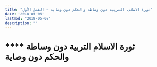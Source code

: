 ```yaml
---
title: "ثورة الاسلام، التربية دون وساطة والحكم دون وصاية – الفصل الأول"
date: "2018-05-05"
lastmod: "2018-05-05"
description: ""
---
```

# **** **ثورة الاسلام** التربية دون وساطة والحكم دون وصاية

###